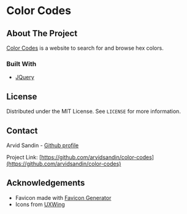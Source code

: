 # Color Codes
<!-- ABOUT THE PROJECT -->
## About The Project

[Color Codes](https://color-codes.imfast.io/) is a website to search for and browse hex colors.


### Built With

* [JQuery](https://jquery.com)

<!-- LICENSE -->
## License

Distributed under the MIT License. See `LICENSE` for more information.


<!-- CONTACT -->
## Contact

Arvid Sandin - [Github profile](https://github.com/arvidsandin/)

Project Link: [https://github.com/arvidsandin/color-codes](https://github.com/arvidsandin/color-codes)


<!-- ACKNOWLEDGEMENTS -->
## Acknowledgements

* Favicon made with [Favicon Generator](https://realfavicongenerator.net/)
* Icons from [UXWing](https://uxwing.com/)
